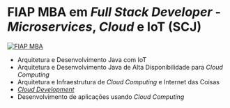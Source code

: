 # FIAP MBA em *Full Stack Developer* - *Microservices*, *Cloud* e IoT (SCJ)

[![FIAP MBA](https://raw.githubusercontent.com/josecastillolema/fiap/master/img/full-stack.png)](https://www.fiap.com.br/mba/mba-em-full-stack-developer-microservices-cloud-e-iot/)

 - Arquitetura e Desenvolvimento Java com IoT
 - Arquitetura e Desenvolvimento Java de Alta Disponibilidade para *Cloud Computing*
 - Arquitetura e Infraestrutura de *Cloud Computing* e Internet das Coisas
 - [*Cloud Development*](https://github.com/josecastillolema/fiap/tree/master/scj/java)
 - Desenvolvimento de aplicações usando *Cloud Computing*


